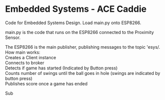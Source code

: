 # Embedded Systems - ACE Caddie
Code for Embedded Systems Design. Load main.py onto ESP8266.  

main.py is the code that runs on the ESP8266 connected to the Proximity Sensor.   
  
The ESP8266 is the main publisher, publishing messages to the topic 'esys/<anonymous>.  
  How main works:  
  Creates a Client instance  
  Connects to broker  
    Detects if game has started (Indicated by Button press)  
    Counts number of swings until the ball goes in hole (swings are indicated by button press)  
    Publishes score once a game has ended 
  
  Sub
